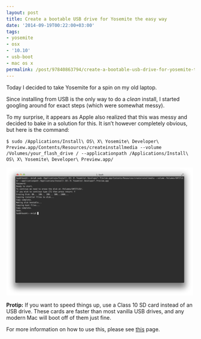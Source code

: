 ```yaml
---
layout: post
title: Create a bootable USB drive for Yosemite the easy way
date: '2014-09-19T00:22:00+03:00'
tags:
- yosemite
- osx
- '10.10'
- usb-boot
- mac os x
permalink: /post/97840863794/create-a-bootable-usb-drive-for-yosemite-the-easy
---
```

Today I decided to take Yosemite for a spin on my old laptop.

Since installing from USB is the only way to do a _clean_ install, I started googling around for exact steps (which were somewhat messy).

To my surprise, it appears as Apple also realized that this was messy and decided to bake in a solution for this. It isn’t however completely obvious, but here is the command:

    $ sudo /Applications/Install\ OS\ X\ Yosemite\ Developer\ Preview.app/Contents/Resources/createinstallmedia --volume /Volumes/your_flash_drive / --applicationpath /Applications/Install\ OS\ X\ Yosemite\ Developer\ Preview.app/
    

![](/tumblr_files/tumblr_inline_nc4cdfJwWd1skxjxc.png)

**Protip:** If you want to speed things up, use a Class 10 SD card instead of an USB drive. These cards are faster than most vanilla USB drives, and any modern Mac will boot off of them just fine.

For more information on how to use this, please see [this](http://support.apple.com/kb/HT5856) page.
